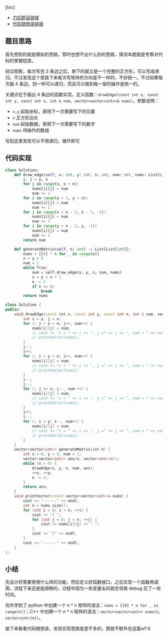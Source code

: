 [toc]

- [力扣题目链接](https://leetcode.cn/problems/spiral-matrix-ii/)
- [代码随想录链接](https://programmercarl.com/0059.%E8%9E%BA%E6%97%8B%E7%9F%A9%E9%98%B5II.html#%E7%AE%97%E6%B3%95%E5%85%AC%E5%BC%80%E8%AF%BE)

## 题目思路

首先想到的就是模拟的思路，暂时也想不出什么别的思路，猜测本题就是考察对代码的掌握程度。

经过观察，每次写完 2 条边之后，剩下的就又是一个完整的正方形，可以写成递归。不过发现这个思路下来每次写矩阵的方向是不一样的，不好统一。不过如果每次画 4 条边，则一样可以递归，而且可以做到每一层的操作是统一的。

关键点在于画出 4 条边的函数实现，定义函数：`drawEdge(const int x, const int y, const int n, int & num, vector<vector<int>>& nums)`，参数说明：

- `x,y` 起始坐标，表明下一次需要写下的位置
- `n` 正方形边长
- `num` 起始数据，表明下一次需要写下的数字
- `nums` 待操作的数组

写到这里发现可以不用递归，循环即可

## 代码实现

```python
class Solution:
    def draw_edge(self, x: int, y: int, n: int, num: int, nums: List[List[int]])-> int:
        i, j = y, x
        for j in range(x, x + n):
            nums[i][j] = num
            num += 1
        for i in range(y + 1, y + n):
            nums[i][j] = num
            num += 1
        for j in range(x + n - 2, x - 1, -1):
            nums[i][j] = num
            num += 1 
        for i in range(y + n - 2, y, -1):
            nums[i][j] = num
            num += 1
        return num

    def generateMatrix(self, n: int) -> List[List[int]]:
        nums = [[0] * n for _ in range(n)]
        x = y = 0
        num = 1
        while True:
            num = self.draw_edge(x, y, n, num, nums)
            x = y = x + 1
            n -= 2
            if n <= 0:
                break
        return nums
```

```cpp
class Solution {
public:
    void drawEdge(const int x, const int y, const int n, int & num, vector<vector<int>>& nums) {
        int i = y, j = x;
        for (; j < x + n; j++, num++) {
            nums[i][j] = num;
            // cout << "i = " << i << ", j =" << j << ", num = " << num << endl;
            // printVector(nums);
        }
        j--;
        i++;
        for (; i < y + n; i++, num++) {
            nums[i][j] = num;
            // cout << "i = " << i << ", j =" << j << ", num = " << num << endl;
            // printVector(nums);
        }
        i--;
        j--;
        for (; j >= x; j--, num ++) {
            nums[i][j] = num;
            // cout << "i = " << i << ", j =" << j << ", num = " << num << endl;
            // printVector(nums);
        }
        j++;
        i--;
        for (; i > y; i--, num++) {
            nums[i][j] = num;
            // cout << "i = " << i << ", j =" << j << ", num = " << num << endl;
            // printVector(nums);
        }
    }
    vector<vector<int>> generateMatrix(int n) {
        int x = 0, y = 0, num = 1;
        vector<vector<int>> ans(n, vector<int>(n));
        while (n > 0) {
            drawEdge(x, y, n, num, ans);
            ++x, ++y;
            n -= 2;
        }
        return ans;
    }
    void printVector(const vector<vector<int>>& nums) {
        cout << "------" << endl;
        int n = nums.size();
        for (int i = 0; i < n; ++i) {
            cout << "[ ";
            for (int j = 0; j < n; ++j) {
                cout << nums[i][j] << " ";
            }
            cout << "]" << endl;
        }
        cout << "------" << endl;
    }
};
```

## 小结

先设计好需要使用什么样的功能，然后定义好函数接口，之后实现一个函数再调用。流程下来还是挺顺畅的，过程中因为一些变量名的疏忽导致 debug 花了一些时间。

另外学到了 python 中创建一个 n * n 矩阵的语法：`nums = [[0] * n for _ in range(n)]`；C++ 中创建一个 n * n 矩阵的语法：`vector<vector<int>> nums(n, vector<int>(n))`。

接下来看看代码随想录，发现实现思路是差不多的，那就不额外在这篇wf'd

